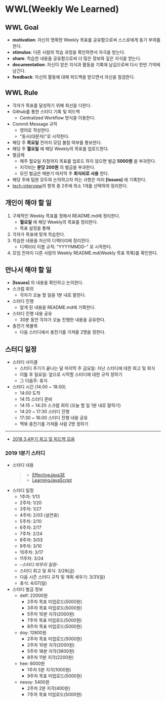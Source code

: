 # WWL(Weekly We Learned)


## WWL Goal
- **motivation**: 자신의 명확한 Weekly 목표를 공유함으로써 스스로에게 동기 부여를 한다.
- **stimulus**: 다른 사람의 학습 과정을 확인하면서 자극을 받는다.
- **share**: 학습한 내용을 공유함으로써 더 많은 정보와 깊은 지식을 얻는다.
- **documentation**: 자신이 얻은 지식과 활동을 기록에 남김으로써 다시 한번 기억에 남긴다.
- **feedback**: 자신의 활동에 대해 피드백을 받으면서 자신을 점검한다.


## WWL Rule
- 각자가 목표를 달성하기 위해 최선을 다한다.
- Github를 통한 스터디 기록 및 피드백
  - Centralized Workflow 방식을 이용한다.
- Commit Message 규칙
  - 영어로 작성한다.
  - "동사(대문자)"로 시작한다.
- 해당 주 **목요일** 전까지 모임 불참 여부를 통보한다.
- 해당 주 **월요일** 에 해당 Weekly의 목표를 업로드한다.
- 벌금제
  - 매주 월요일 자정까지 목표를 업로드 하지 않으면 벌금 **5000원** 을 부과한다.
  - 지각비는 **분당 200원** 의 벌금을 부과한다.
  - 모인 벌금은 매분기 마지막 주 **회식비로 사용** 한다.
- 해당 주에 팀원 모두와 논의하고자 하는 사항은 미리 **[Issues]** 에 기록한다.
- [tech-interview](https://github.com/WeareSoft/tech-interview)의 항목 중 2주에 최소 1개를 선택하여 정리한다.

## 개인이 해야 할 일
1. 구체적인 Weekly 목표를 정해서 README.md에 정리한다.
    - **월요일** 에 해당 Weekly의 목표를 정리한다.
    - 목표 설정을 통해
2. 각자가 목표에 맞게 학습한다.
3. 학습한 내용을 자신의 디렉터리에 정리한다.
    - 디렉터리 이름 규칙: "YYYYMMDD-" 로 시작한다.
4. 모임 전까지 다른 사람의 Weekly README.md(Weekly 목표 목록)를 확인한다.

## 만나서 해야 할 일
- **[Issues]** 의 내용을 확인하고 논의한다.
- 스크럼 회의
  - 각자가 오늘 할 일을 1분 내로 말한다.
- 스터디 진행
  - 알게 된 내용을 README.md에 기록한다.
- 스터디 진행 내용 공유
  - 30분 동안 각자가 오늘 진행한 내용을 공유한다.
- 충전기 복불복
  - 다음 스터디에서 충전기를 가져올 2명을 정한다.

## 스터디 일정
- 스터디 사이클
  - 스터디 주기가 끝나는 달 마지막 주 금요일: 지난 스터디에 대한 회고 및 회식
  - 이틀 후 일요일: 앞으로 시작할 스터디에 대한 규칙 정하기
  - 그 다음주: 휴식
- 스터디 시간 (14:00 ~ 18:00)
  - 14:00 도착
  - 14:15 스터디 준비
  - 14:15 ~ 14:20 스크럼 회의 (오늘 할 일 1분 내로 말하기)
  - 14:20 ~ 17:30 스터디 진행
  - 17:30 ~ 16:00 스터디 진행 내용 공유
  - 맥북 충전기를 가져올 사람 2명 정하기

---

- [2018 3,4분기 회고 및 피드백 모음](/feedback/2018/2018-total-feedback.md)

### 2019 1분기 스터디
- 스터디 내용
    > - [EffectiveJava3E](/EffectiveJava3E/README.md)
    > - [LearningJavaScript](/LearningJavaScript/README.md)
- 스터디 일정
  - 1주차: 1/13
  - 2주차: 1/20
  - 3주차: 1/27
  - 4주차: 2/03 (설연휴)
  - 5주차: 2/10
  - 6주차: 2/17
  - 7주차: 2/24
  - 8주차: 3/03
  - 9주차: 3/10
  - 10주차: 3/17
  - 11주차: 3/24
  - *-스터디 마무리 일정-*
  - 스터디 회고 및 회식: 3/29(금)
  - 다음 시즌 스터디 규칙 및 계획 세우기: 3/31(일)
  - 휴식: 4/07(일)
- 스터디 벌금 정보
  - delf: 22000원
    - 2주차 목표 미업로드(5000원)
    - 3주차 목표 미업로드(5000원)
    - 5주차 10분 지각(2000원)
    - 7주차 목표 미업로드(5000원)
    - 8주차 목표 미업로드(5000원)
  - doy: 12800원
    - 2주차 목표 미업로드(5000원)
    - 2주차 10분 지각(2000원)
    - 5주차 18분 지각(3600원)
    - 8주차 11분 지각(2200원)
  - hee: 6000원
    - 1주차 5분 지각(1000원)
    - 9주차 목표 미업로드(5000원)
  - nesoy: 5400원
    - 2주차 2분 지각(400원)
    - 7주차 목표 미업로드(5000원)

